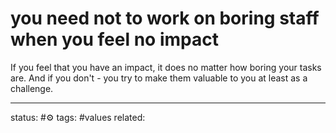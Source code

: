 # you need not to work on boring staff when you feel no impact


If you feel that you have an impact, it does no matter how boring your tasks are.
And if you don't - you try to make them valuable to you at least as a challenge.

---
status: #⚙️ 
tags: #values 
related: 